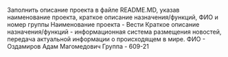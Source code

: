 Заполнить описание проекта в файле README.MD, указав наименование проекта, краткое описание назначения/функций, ФИО и номер группы
Наименование проекта - Вести
Краткое описание назначения/функций - информационная система размещения новостей, передача актуальной информации о происходящем в мире.
ФИО - Оздамиров Адам Магомедович
Группа - 609-21
